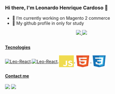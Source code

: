 ### Hi there, I'm Leonardo Henrique Cardoso 👋

- 🔭 I’m currently working on Magento 2 commerce
- 🧔 My github profile in only for study

<div align="center">
  <a href="https://github.com/leohenricardoso">
  <img height="180em" src="https://github-readme-stats.vercel.app/api?username=leohenricardoso&show_icons=true&theme=dracula&include_all_commits=true&count_private=true"/>
  <img height="180em" src="https://github-readme-stats.vercel.app/api/top-langs/?username=leohenricardoso&layout=compact&langs_count=7&theme=dracula"/>
</div>

##

#### Tecnologies
<div style="display: inline_block; align: center><br>
  <img align="center" alt="Leo-Magento" height="40" width="50" src="https://cdn.jsdelivr.net/gh/devicons/devicon/icons/magento/magento-original.svg">
  <img align="center" alt="Leo-React" height="40" width="50" src="https://cdn.jsdelivr.net/gh/devicons/devicon/icons/magento/magento-original.svg">
  <img align="center" alt="Leo-React" height="40" width="50" src="https://cdn.jsdelivr.net/gh/devicons/devicon/icons/php/php-original.svg">
  <img align="center" alt="Leo-Js" height="40" width="50" src="https://raw.githubusercontent.com/devicons/devicon/master/icons/javascript/javascript-plain.svg">
  <img align="center" alt="Leo-HTML" height="40" width="50" src="https://raw.githubusercontent.com/devicons/devicon/master/icons/html5/html5-original.svg">
  <img align="center" alt="Leo-CSS" height="40" width="50" src="https://raw.githubusercontent.com/devicons/devicon/master/icons/css3/css3-original.svg">
</div>


#### Contact me
<div> 
  <a href="https://www.linkedin.com/in/leonardo-henrique-972837162/" target="_blank"><img src="https://img.shields.io/badge/-LinkedIn-%230077B5?style=for-the-badge&logo=linkedin&logoColor=white" target="_blank"></a>
  <a href = "mailto:leohenricardoso@gmail.com"><img src="https://img.shields.io/badge/-Gmail-%23333?style=for-the-badge&logo=gmail&logoColor=white" target="_blank"></a>
</div>

